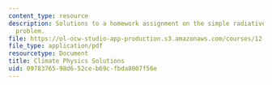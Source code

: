 ```yaml
---
content_type: resource
description: Solutions to a homework assignment on the simple radiative equilibrium
  problem.
file: https://ol-ocw-studio-app-production.s3.amazonaws.com/courses/12-842-climate-physics-and-chemistry-fall-2008/0978376598d652ceb69cfbda8007f56e_hw1_sol.pdf
file_type: application/pdf
resourcetype: Document
title: Climate Physics Solutions
uid: 09783765-98d6-52ce-b69c-fbda8007f56e
---
```

